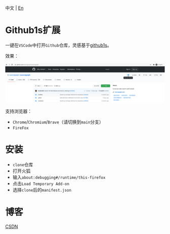 中文 | [En](https://github.com/2293736867/Github1sExtension/blob/FireFox/README_en.md)

# Github1s扩展

一键在`VSCode`中打开`Github`仓库，灵感基于[github1s](https://github.com/conwnet/github1s)。

效果：

![](./image/image.png)

支持浏览器：

- `Chrome`/`Chromium`/`Brave`（请切换到`main`分支）
- `FireFox`

# 安装

- `clone`仓库
- 打开火狐
- 输入`about:debugging#/runtime/this-firefox`
- 点击`Load Temporary Add-on`
- 选择`clone`后的`manifest.json`

# 博客

[CSDN](https://blog.csdn.net/qq_27525611/article/details/113799360)
